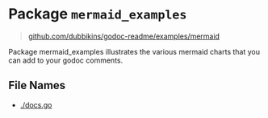 
# Package `mermaid_examples`

<!-- THIS FILE IS GENERATED. DO NOT EDIT! -->
> [github.com/dubbikins/godoc-readme/examples/mermaid](https://github.com/dubbikins/godoc-readme/examples/mermaid)

Package mermaid_examples illustrates the various mermaid charts that you can add to your godoc comments.

## File Names

- [./docs.go](./docs.go)

